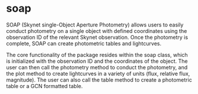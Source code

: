 # soap
SOAP (Skynet single-Object Aperture Photometry) allows users to easily conduct photometry on a single object with defined coordinates using the observation ID of the relevant Skynet observation. Once the photometry is complete, SOAP can create photometric tables and lightcurves.

The core functionality of the package resides within the soap class, which is initialized with the observation ID and the coordinates of the object. The user can then call the photometry method to conduct the photometry, and the plot method to create lightcurves in a variety of units (flux, relative flux, magnitude). The user can also call the table method to create a photometric table or a GCN formatted table. 
